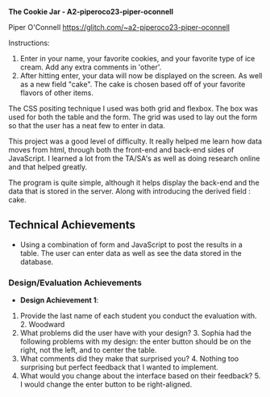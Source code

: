 **The Cookie Jar - A2-piperoco23-piper-oconnell**

Piper O'Connell
https://glitch.com/~a2-piperoco23-piper-oconnell

Instructions:
1. Enter in your name, your favorite cookies, and your favorite type of ice cream. Add any extra comments in 'other'. 
2. After hitting enter, your data will now be displayed on the screen. As well as a new field "cake". The cake is chosen based off of your favorite flavors of other items.

The CSS positing technique I used was both grid and flexbox. The box was used for both the table and the form. 
The grid was used to lay out the form so that the user has a neat few to enter in data. 

This project was a good level of difficulty. 
It really helped me learn how data moves from html, through both the front-end and back-end sides of JavaScript. 
I learned a lot from the TA/SA's as well as doing research online and that helped greatly. 

The program is quite simple, although it helps display the back-end and the data that is stored in the server. Along with introducing the derived field : cake. 

## Technical Achievements
- Using a combination of form and JavaScript to post the results in a table. The user can enter data as well as see the data stored in the database.

### Design/Evaluation Achievements
- **Design Achievement 1**: 
1. Provide the last name of each student you conduct the evaluation with.
   2. Woodward
2. What problems did the user have with your design?
   3. Sophia had the following problems with my design: the enter button should be on the right, not the left, and to center the table.
3. What comments did they make that surprised you?
   4. Nothing too surprising but perfect feedback that I wanted to implement.
4. What would you change about the interface based on their feedback?
   5. I would change the enter button to be right-aligned.
